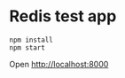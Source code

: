 # Redis test app

```
npm install
npm start
```

Open [http://localhost:8000](http://localhost:8000)
